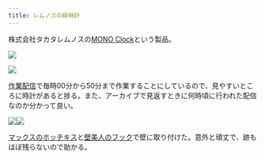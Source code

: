 ```yaml
---
title: レムノスの掛時計
---
```

株式会社タカタレムノスの[MONO Clock](https://www.amazon.co.jp/dp/B004UIT8BK)という製品。

![](https://lh3.googleusercontent.com/utRrTMqBLJ3qbnRJfaoaA4Vxx3OlrxP1CMgbC5HIZyi6SKP-7n9Dl38YX_XrADD7gkH4bxfPn3uQ0q64LGq9M1gvyolZKNSyrbPBLXu3EW65Mb3GopMwu4fZ6MNtJCZX36hNha1Uf-aYJ22UQw)

![](https://lh3.googleusercontent.com/iTv6_34noeDX6Wlxy8aw_6ulSMmCRq9biFFuvaLKOcfleei2ziptg1h_Kk4L7ij3VUHXCta_FKV_lADoQmEey3ZbdnyoP20t8VwntoARy8g_Ek97oqgOqe03cqWFGjzMuj53GJnCm4UvCWfATQ)

[作業配信](https://www.youtube.com/channel/UC5s-KpSDGzxWPWNv94PnJHw)で毎時00分から50分まで作業することにしているので、見やすいところに時計があると捗る。また、アーカイブで見返すときに何時頃に行われた配信なのか分かって良い。

![](https://lh6.googleusercontent.com/w2rWa43KiDiyv-_NWbMUfHONvSH_IgIbzwc3obb1XkfvdAKky8hoX_805eMeE6DnJDSD4-XzhLkH6D1okncZ06PdcxH4jAUI9e8kGJ-uflFimNzuSf2wQEJ4rpR026VxmGiftf-nAkCYkunvcw)![](https://lh5.googleusercontent.com/C67z6aXafPId0yFoZKX8Z7UDKaMlCvQgPSOHTZRwApbnAjJ7FbnMnF0aRThi6mUgCGcmp8zzKf8dwZv25fZVy_hdvxcUIbhQSbEQ_AaMmQU3A1aFRoE1hQnpu2Gb08FJaL5N5IPJ1wHGns9B4Q)

[マックスのホッチキス](https://www.amazon.co.jp/dp/B000O9WRWG)と[壁美人のフック](https://www.amazon.co.jp/dp/B00CU78TDG)で壁に取り付けた。意外と頑丈で、跡もほぼ残らないので助かる。
